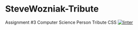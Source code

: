 # SteveWozniak-Tribute
Assignment #3 Computer Science Person Tribute CSS 
[![linter](https://github.com/markcompsci/SteveWozniak-Tribute/workflows/linter/badge.svg)](https://github.com/marketplace/actions/super-linter)
